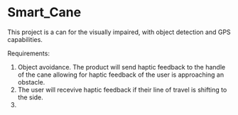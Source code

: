 # Smart_Cane
This project is a can for the visually impaired, with object detection and GPS capabilities.

Requirements:
1. Object avoidance. The product will send haptic feedback to the handle of the cane allowing for haptic feedback of the user is approaching an obstacle.
2. The user will recevive haptic feedback if their line of travel is shifting to the side.
3. 
